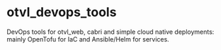 # otvl_devops_tools

DevOps tools for otvl_web, cabri and simple cloud native deployments:
mainly OpenTofu for IaC and Ansible/Helm for services. 
